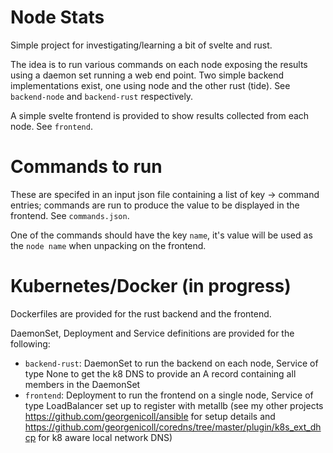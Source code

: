# Node Stats
Simple project for investigating/learning a bit of svelte and rust.

The idea is to run various commands on each node exposing the results using a daemon set running a web end point.  Two simple backend implementations exist, one using node and the other rust (tide).  See `backend-node` and `backend-rust` respectively.

A simple svelte frontend is provided to show results collected from each node.  See `frontend`.

# Commands to run
These are specifed in an input json file containing a list of key -> command entries; commands are run to produce the value to be displayed in the frontend.  See `commands.json`.

One of the commands should have the key `name`, it's value will be used as the `node name` when unpacking on the frontend.

# Kubernetes/Docker (in progress)
Dockerfiles are provided for the rust backend and the frontend.

DaemonSet, Deployment and Service definitions are provided for the following:
- `backend-rust`: DaemonSet to run the backend on each node, Service of type None to get the k8 DNS to provide an A record containing all members in the DaemonSet
- `frontend`: Deployment to run the frontend on a single node, Service of type LoadBalancer set up to register with metallb (see my other projects https://github.com/georgenicoll/ansible for setup details and https://github.com/georgenicoll/coredns/tree/master/plugin/k8s_ext_dhcp for k8 aware local network DNS)
